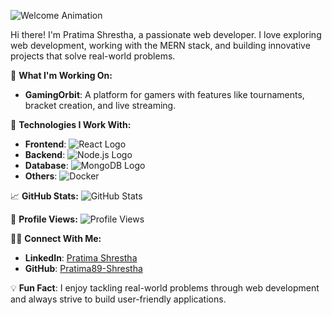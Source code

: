 ![Welcome Animation](https://media.giphy.com/media/l0HlR17EYdYHKnkp6/giphy.gif)

Hi there! I'm Pratima Shrestha, a passionate web developer. I love exploring web development, working with the MERN stack, and building innovative projects that solve real-world problems.

🚀 **What I'm Working On:**
- **GamingOrbit**: A platform for gamers with features like tournaments, bracket creation, and live streaming.

🔧 **Technologies I Work With:**
- **Frontend**: ![React Logo](https://media.giphy.com/media/9rR3lDkbW2C0E/giphy.gif)
- **Backend**: ![Node.js Logo](https://upload.wikimedia.org/wikipedia/commons/d/d9/Node.js_logo_2015.svg)
- **Database**: ![MongoDB Logo](https://upload.wikimedia.org/wikipedia/commons/4/4e/MongoDB-Logo.svg)
- **Others**: ![Docker](https://upload.wikimedia.org/wikipedia/commons/a/a0/Docker_logo.png)

📈 **GitHub Stats:**
![GitHub Stats](https://github-readme-stats.vercel.app/api?username=Pratima89-Shrestha&show_icons=true&theme=radical)

👀 **Profile Views:**
![Profile Views](https://komarev.com/ghpvc/?username=Pratima89-Shrestha)

👩‍💻 **Connect With Me:**
- **LinkedIn**: [Pratima Shrestha](https://www.linkedin.com/in/pratima-shrestha-225494229/)
- **GitHub**: [Pratima89-Shrestha](https://github.com/Pratima89-Shrestha)

💡 **Fun Fact**: I enjoy tackling real-world problems through web development and always strive to build user-friendly applications.
